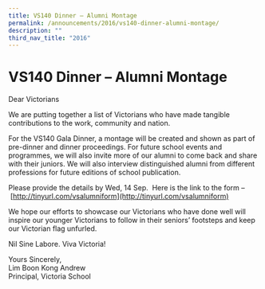 ```yaml
---
title: VS140 Dinner – Alumni Montage
permalink: /announcements/2016/vs140-dinner-alumni-montage/
description: ""
third_nav_title: "2016"
---
```

# **VS140 Dinner – Alumni Montage**

Dear Victorians

We are putting together a list of Victorians who have made tangible contributions to the work, community and nation.

For the VS140 Gala Dinner, a montage will be created and shown as part of pre-dinner and dinner proceedings. For future school events and programmes, we will also invite more of our alumni to come back and share with their juniors. We will also interview distinguished alumni from different professions for future editions of school publication.

Please provide the details by Wed, 14 Sep.  Here is the link to the form – [http://tinyurl.com/vsalumniform](http://tinyurl.com/vsalumniform)

We hope our efforts to showcase our Victorians who have done well will inspire our younger Victorians to follow in their seniors’ footsteps and keep our Victorian flag unfurled.

Nil Sine Labore. Viva Victoria!

Yours Sincerely,    
Lim Boon Kong Andrew   
Principal, Victoria School